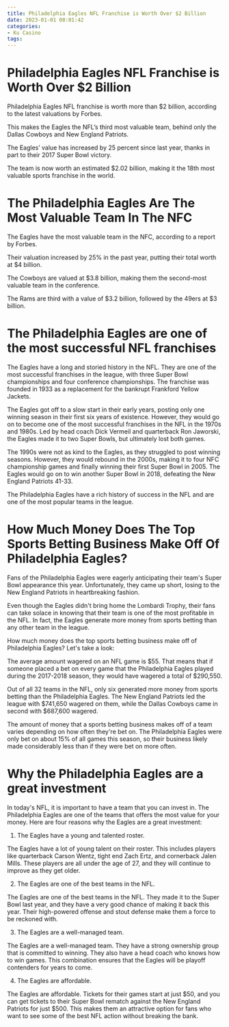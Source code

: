 ```yaml
---
title: Philadelphia Eagles NFL Franchise is Worth Over $2 Billion
date: 2023-01-01 08:01:42
categories:
- Ku Casino
tags:
---
```



#  Philadelphia Eagles NFL Franchise is Worth Over $2 Billion

 Philadelphia Eagles NFL franchise is worth more than $2 billion, according to the latest valuations by Forbes.

This makes the Eagles the NFL’s third most valuable team, behind only the Dallas Cowboys and New England Patriots.

The Eagles’ value has increased by 25 percent since last year, thanks in part to their 2017 Super Bowl victory.

The team is now worth an estimated $2.02 billion, making it the 18th most valuable sports franchise in the world.

#  The Philadelphia Eagles Are The Most Valuable Team In The NFC

The Eagles have the most valuable team in the NFC, according to a report by Forbes.

Their valuation increased by 25% in the past year, putting their total worth at $4 billion.

The Cowboys are valued at $3.8 billion, making them the second-most valuable team in the conference.

The Rams are third with a value of $3.2 billion, followed by the 49ers at $3 billion.

#  The Philadelphia Eagles are one of the most successful NFL franchises

The Eagles have a long and storied history in the NFL. They are one of the most successful franchises in the league, with three Super Bowl championships and four conference championships. The franchise was founded in 1933 as a replacement for the bankrupt Frankford Yellow Jackets.

The Eagles got off to a slow start in their early years, posting only one winning season in their first six years of existence. However, they would go on to become one of the most successful franchises in the NFL in the 1970s and 1980s. Led by head coach Dick Vermeil and quarterback Ron Jaworski, the Eagles made it to two Super Bowls, but ultimately lost both games.

The 1990s were not as kind to the Eagles, as they struggled to post winning seasons. However, they would rebound in the 2000s, making it to four NFC championship games and finally winning their first Super Bowl in 2005. The Eagles would go on to win another Super Bowl in 2018, defeating the New England Patriots 41-33.

The Philadelphia Eagles have a rich history of success in the NFL and are one of the most popular teams in the league.

#  How Much Money Does The Top Sports Betting Business Make Off Of Philadelphia Eagles?

Fans of the Philadelphia Eagles were eagerly anticipating their team's Super Bowl appearance this year. Unfortunately, they came up short, losing to the New England Patriots in heartbreaking fashion.

Even though the Eagles didn't bring home the Lombardi Trophy, their fans can take solace in knowing that their team is one of the most profitable in the NFL. In fact, the Eagles generate more money from sports betting than any other team in the league.

How much money does the top sports betting business make off of Philadelphia Eagles? Let's take a look:

The average amount wagered on an NFL game is $55. That means that if someone placed a bet on every game that the Philadelphia Eagles played during the 2017-2018 season, they would have wagered a total of $290,550.

Out of all 32 teams in the NFL, only six generated more money from sports betting than the Philadelphia Eagles. The New England Patriots led the league with $741,650 wagered on them, while the Dallas Cowboys came in second with $687,600 wagered.

The amount of money that a sports betting business makes off of a team varies depending on how often they're bet on. The Philadelphia Eagles were only bet on about 15% of all games this season, so their business likely made considerably less than if they were bet on more often.

#  Why the Philadelphia Eagles are a great investment

In today's NFL, it is important to have a team that you can invest in. The Philadelphia Eagles are one of the teams that offers the most value for your money. Here are four reasons why the Eagles are a great investment:

1) The Eagles have a young and talented roster.

The Eagles have a lot of young talent on their roster. This includes players like quarterback Carson Wentz, tight end Zach Ertz, and cornerback Jalen Mills. These players are all under the age of 27, and they will continue to improve as they get older.

2) The Eagles are one of the best teams in the NFL.

The Eagles are one of the best teams in the NFL. They made it to the Super Bowl last year, and they have a very good chance of making it back this year. Their high-powered offense and stout defense make them a force to be reckoned with.

3) The Eagles are a well-managed team.

The Eagles are a well-managed team. They have a strong ownership group that is committed to winning. They also have a head coach who knows how to win games. This combination ensures that the Eagles will be playoff contenders for years to come.

4) The Eagles are affordable.

The Eagles are affordable. Tickets for their games start at just $50, and you can get tickets to their Super Bowl rematch against the New England Patriots for just $500. This makes them an attractive option for fans who want to see some of the best NFL action without breaking the bank.